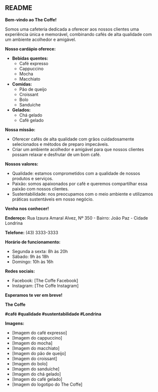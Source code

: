 ## README

**Bem-vindo ao The Coffe!**

Somos uma cafeteria dedicada a oferecer aos nossos clientes uma experiência única e memorável, combinando cafés de alta qualidade com um ambiente acolhedor e amigável.

**Nosso cardápio oferece:**

* **Bebidas quentes:**
    * Café expresso
    * Cappuccino
    * Mocha
    * Macchiato
* **Comidas:**
    * Pão de queijo
    * Croissant
    * Bolo
    * Sanduíche
* **Gelados:**
    * Chá gelado
    * Café gelado

**Nossa missão:**

* Oferecer cafés de alta qualidade com grãos cuidadosamente selecionados e métodos de preparo impecáveis.
* Criar um ambiente acolhedor e amigável para que nossos clientes possam relaxar e desfrutar de um bom café.

**Nossos valores:**

* Qualidade: estamos comprometidos com a qualidade de nossos produtos e serviços.
* Paixão: somos apaixonados por café e queremos compartilhar essa paixão com nossos clientes.
* Sustentabilidade: nos preocupamos com o meio ambiente e utilizamos práticas sustentáveis em nosso negócio.

**Venha nos conhecer!**

**Endereço:** Rua Izaura Amaral Alvez, Nº 350 - Bairro: João Paz - Cidade Londrina

**Telefone:** (43) 3333-3333

**Horário de funcionamento:**

* Segunda a sexta: 8h às 20h
* Sábado: 9h às 18h
* Domingo: 10h às 16h

**Redes sociais:**

* Facebook: [The Coffe Facebook]
* Instagram: [The Coffe Instagram]

**Esperamos te ver em breve!**

**The Coffe**

**#café #qualidade #sustentabilidade #Londrina**

**Imagens:**

* [Imagem do café expresso]
* [Imagem do cappuccino]
* [Imagem do mocha]
* [Imagem do macchiato]
* [Imagem do pão de queijo]
* [Imagem do croissant]
* [Imagem do bolo]
* [Imagem do sanduíche]
* [Imagem do chá gelado]
* [Imagem do café gelado]
* [Imagem do logotipo do The Coffe]
